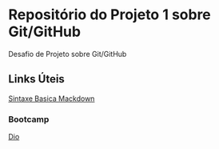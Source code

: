 # Repositório do Projeto 1 sobre Git/GitHub
Desafio de Projeto  sobre Git/GitHub

## Links Úteis 
[Sintaxe Basica Mackdown](https://www.markdownguide.org/)
### Bootcamp
[Dio](https://www.dio.me/)
